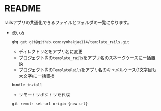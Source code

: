 # README

railsアプリの共通化できるファイルとフォルダの一覧になります。

* 使い方
  ```
  ghq get git@github.com:ryohakjae114/template_rails.git
  ```
  * ディレクトリ名をアプリ名に変更
  * プロジェクト内の`template_rails`をアプリ名のスネークケースに一括置換
  * プロジェクト内の`TemplateRails`をアプリ名のキャメルケース(1文字目も大文字)に一括置換
  ```
  bundle install
  ```
  * リモートリポジトリを作成
  ```
  git remote set-url origin {new url}
  ```
